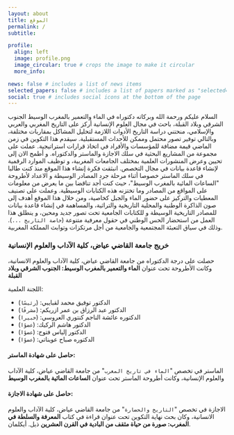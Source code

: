 ```yaml
---
layout: about
title: الموقع
permalink: /
subtitle:

profile:
  align: left
  image: profile.png
  image_circular: true # crops the image to make it circular
  more_info:

news: false # includes a list of news items
selected_papers: false # includes a list of papers marked as "selected={true}"
social: true # includes social icons at the bottom of the page
---
```


السلام عليكم ورحمة الله وبركاته
دكتوراه في الماء والتعمير بالمغرب الوسيط الجنوب الشرقي وبلاد القبلة، باحث في مجال العلوم الإنسانية أركز على التاريخ المغربي والعربي والإسلامي، منحتني دراسة التاريخ الأدوات اللازمة لتحليل المشاكل بمقاربات مختلفة، وبالتالي توفير تصور محتمل وممكن للأحداث المستقبلية. سيقدم هذا التكوين في زمن الماضي قيمة مضافة للمؤسسات والأفراد في اتخاذ قرارات استراتيجية. عملت على مجموعة من المشاريع البحثية في سلك الاجازة والماستر والدكتوراه. و أطمح الان إلى تحيين وعرض المنشورات العلمية بمختلف الجامعات المغربية، و توظيف الموارد الرقمية لإنشاء قاعدة بيانات في مجال التخصص. انبثقت فكرة إنشاء هذا الموقع منذ كنت طالبا في سلك الماستر خصوصا أثناء مرحلة جرد المصادر الوسيطة و الاعداد لأطروحة  "الساعات المائية بالمغرب الوسيط"، حيث كنت أجد تناقضا بين ما يعرض من معلومات على المواقع من المصادر وما تختزنه هذه الكتابات الوسيطية. وعملت على تصنيف المعطيات والتركيز على حضور الماء والجبل كخاصية، ومن خلال هذا الموقع أهدف إلى صون الذاكرة الوطنية والمحلية التاريخية والتراثية، والمساهمة في إنشاء قاعدة بيانات للمصادر التاريخية الوسيطة و للكتابات الجامعية تحت تصور جديد ومحين، و ينطلق هذا العمل من استحضار الحس الوطني في حقول معرفية متنوعة (`خاصة التاريخ ...`). وذلك في سياق التعبئة المجتمعية والجامعية من أجل مرتكزات وتوابث المملكة المغربية.

### خريج جامعة القاضي عياض، كلية الآداب والعلوم الإنسانية

حصلت على درجة الدكتوراه من جامعة القاضي عياض، كلية الآداب والعلوم الانسانية، وكانت الأطروحة تحت عنوان **الماء والتعمير بالمغرب الوسيط: الجنوب الشرقي وبلاد القبلة**

اللجنة العلمية:

- الدكتور توفيق محمد لقبايبي: (`رئيسًا`)
- الدكتور عبد الرزاق بن عمر ازريكم: (`مشرفًا`)
- الدكتوره عائشة الناجم كنتوري العروسي: (`خبيرا`)
- الدكتور هاشم الركيك: (`عضوًا`)
- الدكتور إلياس فتوح: (`عضوًا`)
- الدكتوره صباح عويناتي: (`عضوًا`)

#### حاصل على شهادة الماستر:

 الماستر في تخصص "`الماء في تاريخ المغرب`" من جامعة القاضي عياض، كلية الآداب والعلوم الإنسانية، وكانت أطروحة الماستر تحت عنوان **الساعات المائية بالمغرب الوسيط**

#### حاصل على شهادة الاجازة:

 الاجازة في تخصص "`التاريخ والحضارة`" من جامعة القاضي عياض، كلية الآداب والعلوم الانسانية، وكان بحث نهاية التكوين تحت عنوان قراءة في كتاب **المعرفة والسلطة في المغرب: صورة من حياة مثقف من البادية في القرن العشرين** ذيل. أيكلمان.


